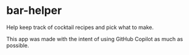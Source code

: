 # bar-helper
Help keep track of cocktail recipes and pick what to make.

This app was made with the intent of using GitHub Copilot as much as possible.
